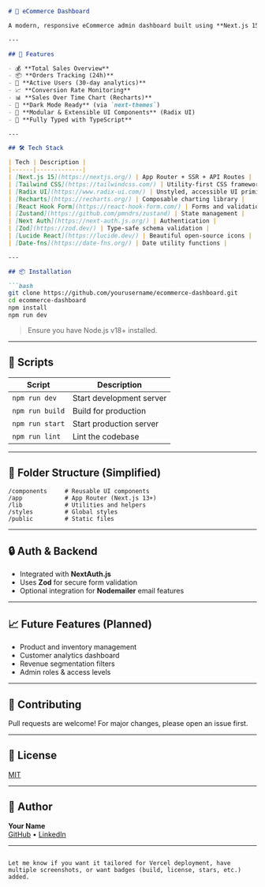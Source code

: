```markdown
# 🛒 eCommerce Dashboard

A modern, responsive eCommerce admin dashboard built using **Next.js 15**, **Tailwind CSS**, **Radix UI**, and **Recharts**. This dashboard provides store performance insights such as sales, active users, orders, and conversion rates.

---

## 🚀 Features

- 💰 **Total Sales Overview**  
- 📦 **Orders Tracking (24h)**  
- 👥 **Active Users (30-day analytics)**  
- 📈 **Conversion Rate Monitoring**  
- 📊 **Sales Over Time Chart (Recharts)**  
- 🌙 **Dark Mode Ready** (via `next-themes`)  
- 🧩 **Modular & Extensible UI Components** (Radix UI)  
- 🔧 **Fully Typed with TypeScript**

---

## 🛠️ Tech Stack

| Tech | Description |
|------|-------------|
| [Next.js 15](https://nextjs.org/) | App Router + SSR + API Routes |
| [Tailwind CSS](https://tailwindcss.com/) | Utility-first CSS framework |
| [Radix UI](https://www.radix-ui.com/) | Unstyled, accessible UI primitives |
| [Recharts](https://recharts.org/) | Composable charting library |
| [React Hook Form](https://react-hook-form.com/) | Forms and validation |
| [Zustand](https://github.com/pmndrs/zustand) | State management |
| [Next Auth](https://next-auth.js.org/) | Authentication |
| [Zod](https://zod.dev/) | Type-safe schema validation |
| [Lucide React](https://lucide.dev/) | Beautiful open-source icons |
| [Date-fns](https://date-fns.org/) | Date utility functions |

---

## 📦 Installation

```bash
git clone https://github.com/yourusername/ecommerce-dashboard.git
cd ecommerce-dashboard
npm install
npm run dev
```

> Ensure you have Node.js v18+ installed.

---

## 🧪 Scripts

| Script       | Description               |
|--------------|---------------------------|
| `npm run dev`    | Start development server     |
| `npm run build`  | Build for production         |
| `npm run start`  | Start production server      |
| `npm run lint`   | Lint the codebase            |

---

## 🧰 Folder Structure (Simplified)

```
/components     # Reusable UI components
/app            # App Router (Next.js 13+)
/lib            # Utilities and helpers
/styles         # Global styles
/public         # Static files
```

---

## 🔒 Auth & Backend

- Integrated with **NextAuth.js**
- Uses **Zod** for secure form validation
- Optional integration for **Nodemailer** email features

---

## 📈 Future Features (Planned)

- Product and inventory management
- Customer analytics dashboard
- Revenue segmentation filters
- Admin roles & access levels

---

## 🤝 Contributing

Pull requests are welcome! For major changes, please open an issue first.

---

## 📄 License

[MIT](./LICENSE)

---

## 👤 Author

**Your Name**  
[GitHub](https://github.com/brylcoderr) • [LinkedIn](https://linkedin.com/in/brylcoder)

---

```

Let me know if you want it tailored for Vercel deployment, have multiple screenshots, or want badges (build, license, stars, etc.) added.
